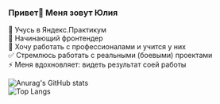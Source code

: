 ### Привет👋 Меня зовут Юлия

🌱 Учусь в Яндекс.Практикум  
👶 Начинающий фронтендер  
💪 Хочу работать с профессионалами и учится у них  
✅ Стремлюсь работать с реальными (боевыми) проектами  
⚡️ Меня вдохновляет: видеть результат соей работы 


![Anurag's GitHub stats](https://github-readme-stats.vercel.app/api?username=ulist2020&show_icons=true&theme=radical)  
![Top Langs](https://github-readme-stats.vercel.app/api/top-langs/?username=ulist2020&layout=compact)

